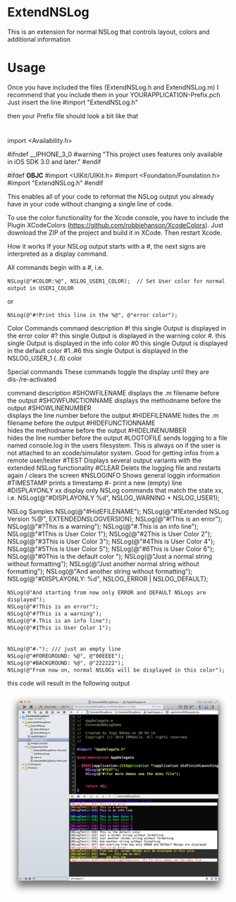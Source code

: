 ExtendNSLog
=========

This is an extension for normal NSLog that controls layout, colors and additional information

Usage
=====

Once you have included the files (ExtendNSLog.h and ExtendNSLog.m) I recommend that you include them in your YOURAPPLICATION-Prefix.pch
Just insert the line
    #import "ExtendNSLog.h"
 
then your Prefix file should look a bit like that 


 #
 import <Availability.h>

 #ifndef __IPHONE_3_0
#warning "This project uses features only available in iOS SDK 3.0 and later."
#endif

#ifdef __OBJC__
    #import <UIKit/UIKit.h>
    #import <Foundation/Foundation.h>
    #import "ExtendNSLog.h"
#endif


This enables all of your code to reformat the NSLog output you already have in your code without changing a single line of code.

To use the color functionality for the Xcode console, you have to include the Plugin XCodeColors (https://github.com/robbiehanson/XcodeColors). Just download the ZIP of the project and build it in XCode. Then restart Xcode.

How it works
If your NSLog output starts with a #, the next signs are interpreted as a display command.

 All commands begin with a #, i.e.

    NSLog(@"#COLOR:%@", NSLOG_USER1_COLOR);  // Set User color for normal output in USER1_COLOR
 or

    NSLog(@"#!Print this line in the %@", @"error color");

Color Commands
command	description
#!	this single Output is displayed in the error color
#?	this single Output is displayed in the warning color
#.	this single Output is displayed in the info color
#0	this single Output is displayed in the default color
#1..#6	this single Output is displayed in the NSLOG_USER_1 (..6) color
 

Special commands
These commands toggle the display until they are dis-/re-activated

command	description
#SHOWFILENAME
displays the .m filename before the output
#SHOWFUNCTIONNAME
displays the methodname before the output
#SHOWLINENUMBER    	
displays the line number before the output
 #HIDEFILENAME
hides the .m filename before the output
 #HIDEFUNCTIONNAME  
hides the methodname before the output
 #HIDELINENUMBER    
hides the line number before the output
#LOGTOFILE	sends logging to a file named console.log in the users filesystem. This is always on if the user is not attached to an xcode/simulator system. Good for getting infos from a remote user/tester
#TEST	Displays several output variants with the extended NSLog functionality
#CLEAR	Delets the logging file and restarts again / clears the screen
#NSLOGINFO	Shows general loggin information
#TIMESTAMP	prints a timestamp
#-	print a new (empty) line
 #DISPLAYONLY xx
display only NSLog commands that match the state xx, i.e.  NSLog(@"#DISPLAYONLY %d", NSLOG_WARNING + NSLOG_USER1);
 

NSLog Samples
    NSLog(@"#HidEFILENAME");
    NSLog(@"#1Extended NSLog  Version %@", EXTENDEDNSLOGVERSION);
    NSLog(@"#!This is an error");
    NSLog(@"#?This is a warning");
    NSLog(@"#.This is an info line");
    NSLog(@"#1This is User Color 1");
    NSLog(@"#2This is User Color 2");
    NSLog(@"#3This is User Color 3");
    NSLog(@"#4This is User Color 4");
    NSLog(@"#5This is User Color 5");
    NSLog(@"#6This is User Color 6");
    NSLog(@"#0This is the default color ");
    NSLog(@"Just a normal string without formatting");
    NSLog(@"Just another normal string without formatting");
    NSLog(@"And another string without formatting");
    NSLog(@"#DISPLAYONLY: %d", NSLOG_ERROR | NSLOG_DEFAULT);
    
    NSLog(@"And starting from now only ERROR and DEFAULT NSLogs are displayed");
    NSLog(@"#!This is an error");
    NSLog(@"#?This is a warning");
    NSLog(@"#.This is an info line");
    NSLog(@"#1This is User Color 1");
    
    
    NSLog(@"#-"); /// just an empty line
    NSLog(@"#FOREGROUND: %@", @"00EEEE");
    NSLog(@"#BACKGROUND: %@", @"222222");
    NSLog(@"From now on, normal NSLOGs will be displayed in this color");
 
this code will result in the following output 

![Output of NSLog(@"#TEST")](./ExtendNSLog2.png)
 


